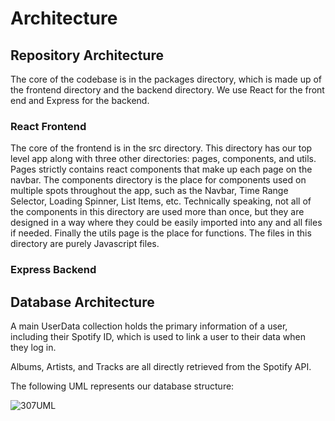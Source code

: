 # Architecture

## Repository Architecture

The core of the codebase is in the packages directory, which is made up of the frontend directory and the backend directory. We use React for the front end and Express for the backend.

### React Frontend
The core of the frontend is in the src directory. This directory has our top level app along with three other directories: pages, components, and utils.
Pages strictly contains react components that make up each page on the navbar. The components directory is the place for components used on multiple spots throughout the app, such as the Navbar, Time Range Selector, Loading Spinner, List Items, etc. Technically speaking, not all of the components in this directory are used more than once, but they are designed in a way where they could be easily imported into any and all files if needed. Finally the utils page is the place for functions. The files in this directory are purely Javascript files. 


### Express Backend

## Database Architecture

A main UserData collection holds the primary information of a user, including their Spotify ID, which is used to link a user to their data when they log in.

Albums, Artists, and Tracks are all directly retrieved from the Spotify API.

The following UML represents our database structure:

![307UML](https://github.com/user-attachments/assets/b73467ae-4ffc-4f58-985d-2635abaa1940)

